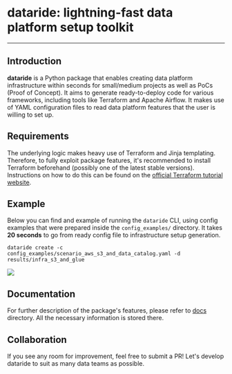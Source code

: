 
# dataride: lightning-fast data platform setup toolkit

---

## Introduction

**dataride** is a Python package that enables creating data platform infrastructure within seconds for small/medium projects as well as PoCs (Proof of Concept). It aims to generate ready-to-deploy code for various frameworks, including tools like Terraform and Apache Airflow. It makes use of YAML configuration files to read data platform features that the user is willing to set up.

## Requirements

The underlying logic makes heavy use of Terraform and Jinja templating. Therefore, to fully exploit package features, it's recommended to install Terraform beforehand (possibly one of the latest stable versions). Instructions on how to do this can be found on the [official Terraform tutorial website](https://learn.hashicorp.com/tutorials/terraform/install-cli).

## Example

Below you can find and example of running the `dataride` CLI, using config examples that were prepared inside the `config_examples/` directory. It takes **20 seconds** to go from ready config file to infrastructure setup generation. 

```
dataride create -c config_examples/scenario_aws_s3_and_data_catalog.yaml -d results/infra_s3_and_glue
```

<img src="https://github.com/mckraqs/dataride/tree/main/media/example_showcase.gif"/>

## Documentation

For further description of the package's features, please refer to [docs](https://github.com/mckraqs/dataride/tree/main/docs) directory. All the necessary information is stored there.

## Collaboration

If you see any room for improvement, feel free to submit a PR! Let's develop dataride to suit as many data teams as possible.
